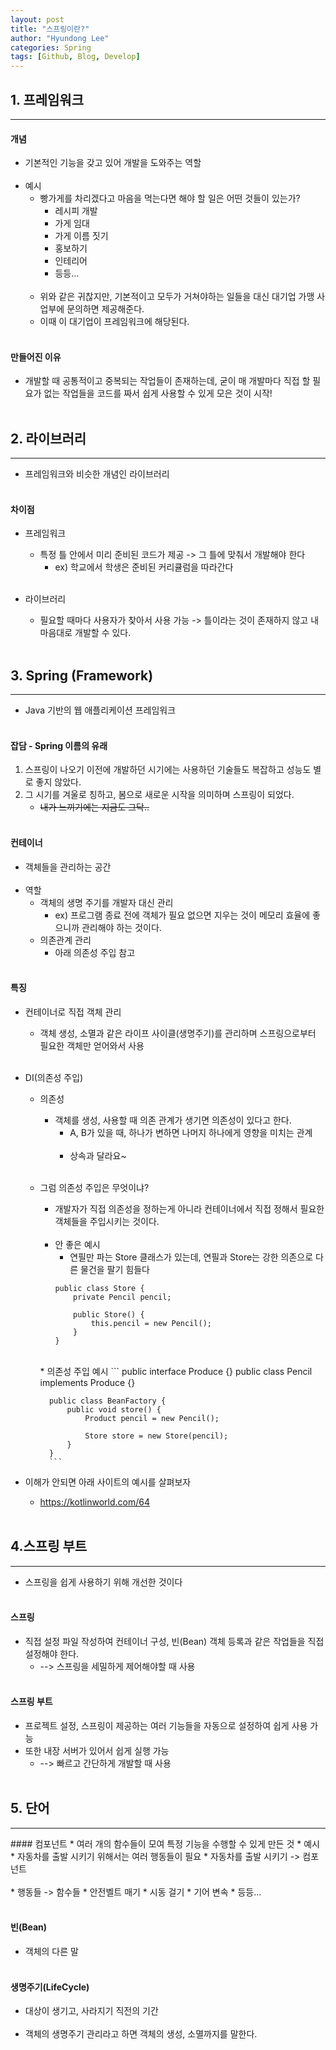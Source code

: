 ```yaml
---
layout: post
title: "스프링이란?"
author: "Hyundong Lee"
categories: Spring
tags: [Github, Blog, Develop]
---
```


## 1. 프레임워크
<hr/>

#### 개념
* 기본적인 기능을 갖고 있어 개발을 도와주는 역할
<br/><br/>
* 예시
	* 빵가게를 차리겠다고 마음을 먹는다면 해야 할 일은 어떤 것들이 있는가?
		* 레시피 개발
		* 가게 임대
		* 가게 이름 짓기
		* 홍보하기
		* 인테리어
		* 등등...
<br/><br/>
	* 위와 같은 귀찮지만, 기본적이고 모두가 거쳐야하는 일들을 대신 대기업 가맹 사업부에 문의하면 제공해준다.
	* 이때 이 대기업이 프레임워크에 해당된다.
<br/><br/>

#### 만들어진 이유
* 개발할 때 공통적이고 중복되는 작업들이 존재하는데, 굳이 매 개발마다 직접 할 필요가 없는 작업들을 코드를 짜서 쉽게 사용할 수 있게 모은 것이 시작!
<br/><br/>

## 2. 라이브러리
<hr/>

* 프레임워크와 비슷한 개념인 라이브러리
<br/><br/>

#### 차이점
* 프레임워크
	* 특정 틀 안에서 미리 준비된 코드가 제공 -> 그 틀에 맞춰서 개발해야 한다
		* ex) 학교에서 학생은 준비된 커리큘럼을 따라간다
<br/><br/>

* 라이브러리
	* 필요할 때마다 사용자가 찾아서 사용 가능 -> 틀이라는 것이 존재하지 않고 내 마음대로 개발할 수 있다.
<br/><br/>

## 3. Spring (Framework)
<hr/>

* Java 기반의 웹 애플리케이션 프레임워크
<br/><br/>

#### 잡담 - Spring 이름의 유래
1. 스프링이 나오기 이전에 개발하던 시기에는 사용하던 기술들도 복잡하고 성능도 별로 좋지 않았다.
2. 그 시기를 겨울로 칭하고, 봄으로 새로운 시작을 의미하며 스프링이 되었다.
	* ~~내가 느끼기에는 지금도 그닥..~~
<br/><br/>

#### 컨테이너
* 객체들을 관리하는 공간
<br/><br/>	
* 역할
	* 객체의 생명 주기를 개발자 대신 관리
		* ex) 프로그램 종료 전에 객체가 필요 없으면 지우는 것이 메모리 효율에 좋으니까 관리해야 하는 것이다.
	* 의존관계 관리
		* 아래 의존성 주입 참고
<br/><br/>

#### 특징
* 컨테이너로 직접 객체 관리
	* 객체 생성, 소멸과 같은 라이프 사이클(생명주기)를 관리하며 스프링으로부터 필요한 객체만 얻어와서 사용
<br/><br/>

* DI(의존성 주입)
	* 의존성
		* 객체를 생성, 사용할 때 의존 관계가 생기면 의존성이 있다고 한다.
			* A, B가 있을 때, 하나가 변하면 나머지 하나에게 영향을 미치는 관계
<br/><br/>			
			* 상속과 달라요~
<br/><br/>

	* 그럼 의존성 주입은 무엇이냐?
		* 개발자가 직접 의존성을 정하는게 아니라 컨테이너에서 직접 정해서 필요한 객체들을 주입시키는 것이다.
        <br/><br/>
	    * 안 좋은 예시
		    * 연필만 파는 Store 클래스가 있는데, 연필과 Store는 강한 의존으로 다른 물건을 팔기 힘들다
            ```
            public class Store {
                private Pencil pencil;
                            
                public Store() {
                    this.pencil = new Pencil();
                }
            }
            ```
        <br/>
        * 의존성 주입 예시
            ```
            public interface Produce {}
            public class Pencil implements Produce {}
                        
            public class BeanFactory {
                public void store() {
                    Product pencil = new Pencil();
                                
                    Store store = new Store(pencil);
                }
            }
            ```

* 이해가 안되면 아래 사이트의 예시를 살펴보자
	* <https://kotlinworld.com/64>
<br/><br/>

## 4.스프링 부트
<hr/>

* 스프링을 쉽게 사용하기 위해 개선한 것이다
<br/><br/>

#### 스프링
* 직접 설정 파일 작성하여 컨테이너 구성, 빈(Bean) 객체 등록과 같은 작업들을 직접 설정해야 한다.
    * --> 스프링을 세밀하게 제어해야할 때 사용
<br/><br/>

#### 스프링 부트
* 프로젝트 설정, 스프링이 제공하는 여러 기능들을 자동으로 설정하여 쉽게 사용 가능
* 또한 내장 서버가 있어서 쉽게 실행 가능
    * --> 빠르고 간단하게 개발할 때 사용
<br/><br/>

## 5. 단어
<hr/>
#### 컴포넌트
* 여러 개의 함수들이 모여 특정 기능을 수행할 수 있게 만든 것
	* 예시
		* 자동차를 출발 시키기 위해서는 여러 행동들이 필요
			* 자동차를 출발 시키기 -> 컴포넌트
            <br/><br/>
			* 행동들 -> 함수들
				* 안전벨트 매기
				* 시동 걸기
				* 기어 변속
				* 등등...
<br/><br/>

#### 빈(Bean)
* 객체의 다른 말
<br/><br/>

#### 생명주기(LifeCycle)
* 대상이 생기고, 사라지기 직전의 기간
<br/><br/>	
* 객체의 생명주기 관리라고 하면 객체의 생성, 소멸까지를 말한다.